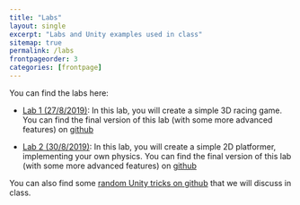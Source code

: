 ```yaml
---
title: "Labs"
layout: single
excerpt: "Labs and Unity examples used in class"
sitemap: true
permalink: /labs
frontpageorder: 3
categories: [frontpage]
---
```


You can find the labs here:

  - [Lab 1 (27/8/2019)](lab1): In this lab, you will create a simple 3D racing game. You can find the final version of this lab (with some more advanced features) on [github](https://github.com/yawgmoth/UnityDemo)
  
  - [Lab 2 (30/8/2019)](lab2): In this lab, you will create a simple 2D platformer, implementing your own physics. You can find the final version of this lab (with some more advanced features) on [github](https://github.com/yawgmoth/UnityDemo2D)


You can also find some [random Unity tricks on github](https://github.com/yawgmoth/UnityTricks) that we will discuss in class.
